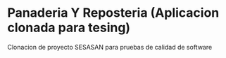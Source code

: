 # Panaderia Y Reposteria (Aplicacion clonada para tesing)
Clonacion de proyecto SESASAN para pruebas de calidad de software
